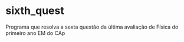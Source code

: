 # sixth_quest
Programa que resolva a sexta questão da última avaliação de Física do primeiro ano EM do CAp
